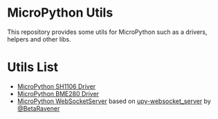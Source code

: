 # MicroPython Utils

This repository provides some utils for MicroPython such as a drivers, helpers and other libs.

# Utils List

* [MicroPython SH1106 Driver](./sh1106)
* [MicroPython BME280 Driver](./bme280)
* [MicroPython WebSocketServer](./uwebsocket) based on [upy-websocket_server](https://github.com/BetaRavener/upy-websocket-server) by [@BetaRavener](https://github.com/BetaRavener)
